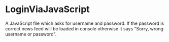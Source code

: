 # LoginViaJavaScript
A JavaScript file which asks for username and password. If the password is correct news feed will be loaded in console otherwise it says "Sorry, wrong username or password".
